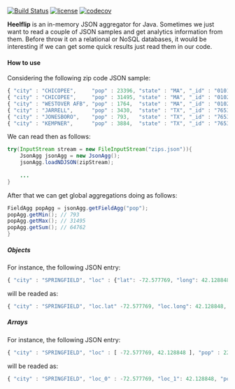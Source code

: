 [![Build Status](https://travis-ci.org/greatjapa/heelflip.svg?branch=master)](https://travis-ci.org/greatjapa/heelflip)
[![license](https://img.shields.io/github/license/mashape/apistatus.svg?maxAge=2592000)](https://github.com/greatjapa/heelflip/blob/master/LICENCE)
[![codecov](https://codecov.io/gh/greatjapa/heelflip/branch/master/graph/badge.svg)](https://codecov.io/gh/greatjapa/heelflip)

**Heelflip** is an in-memory JSON aggregator for Java. Sometimes we just want to read a couple of JSON samples and get analytics information from them. Before throw it on a relational or NoSQL databases, it would be interesting if we can get some quick results just read them in our code.
 
#### How to use
Considering the following zip code JSON sample:
```javascript
{ "city" : "CHICOPEE",     "pop" : 23396, "state" : "MA", "_id" : "01013" }
{ "city" : "CHICOPEE",     "pop" : 31495, "state" : "MA", "_id" : "01020" }
{ "city" : "WESTOVER AFB", "pop" : 1764,  "state" : "MA", "_id" : "01022" }
{ "city" : "JARRELL",      "pop" : 3430,  "state" : "TX", "_id" : "76537" }
{ "city" : "JONESBORO",    "pop" : 793,   "state" : "TX", "_id" : "76538" }
{ "city" : "KEMPNER",      "pop" : 3884,  "state" : "TX", "_id" : "76539" }
```
We can read then as follows:
```java
try(InputStream stream = new FileInputStream("zips.json")){
    JsonAgg jsonAgg = new JsonAgg();
    jsonAgg.loadNDJSON(zipStream);
    
    ...
}
```
After that we can get global aggregations doing as follows:
```java
FieldAgg popAgg = jsonAgg.getFieldAgg("pop");
popAgg.getMin(); // 793
popAgg.getMax(); // 31495
popAgg.getSum(); // 64762
}
```
<under construction>

##### Objects
For instance, the following JSON entry:
```javascript
{ "city" : "SPRINGFIELD", "loc" : {"lat": -72.577769, "long": 42.128848}, "pop" : 22115}
```
will be readed as:
```javascript
{ "city" : "SPRINGFIELD", "loc.lat" -72.577769, "loc.long": 42.128848, "pop" : 22115}
```

##### Arrays
For instance, the following JSON entry:
```javascript
{ "city" : "SPRINGFIELD", "loc" : [ -72.577769, 42.128848 ], "pop" : 22115}
```
will be readed as:
```javascript
{ "city" : "SPRINGFIELD", "loc_0" : -72.577769, "loc_1": 42.128848, "pop" : 22115}
```
